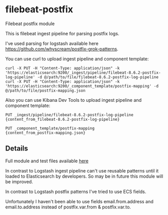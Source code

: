 # filebeat-postfix
Filebeat postfix module

This is filebeat ingest pipeline for parsing postfix logs.

I've used parsing for logstash available here https://github.com/whyscream/postfix-grok-patterns.

You can use curl to upload ingest pipeline and component template:

```
curl -X PUT -H "Content-Type: application/json" -k 'https://elasticsearch:9200/_ingest/pipeline/filebeat-8.6.2-postfix-log-pipeline' -d @/path/to/file/filebeat-8.6.2-postfix-log-pipeline
curl -X PUT -H "Content-Type: application/json" -k 'https://elasticsearch:9200/_component_template/postfix-mapping' -d @/path/to/file/postfix-mapping.json
```

Also you can use Kibana Dev Tools to upload ingest pipeline and component template:

```
PUT _ingest/pipeline/filebeat-8.6.2-postfix-log-pipeline
{content_from_filebeat-8.6.2-postfix-log-pipeline}

PUT _component_template/postfix-mapping
{content_from_postfix-mapping.json}
```

## Details

Full module and test files available [here](https://github.com/leweafan/beats/tree/postfix/filebeat/module/postfix)

In contrast to Logstash ingest pipeline can't use reusable patterns until it loaded to Elasticsearch by developers. 
So may be in future this module will be improved.

In contrast to Logstash postfix patterns I've tried to use ECS fields.

Unfortunately I haven't been able to use fields email.from.address and email.to.address instead of postfix.var.from & postfix.var.to.

